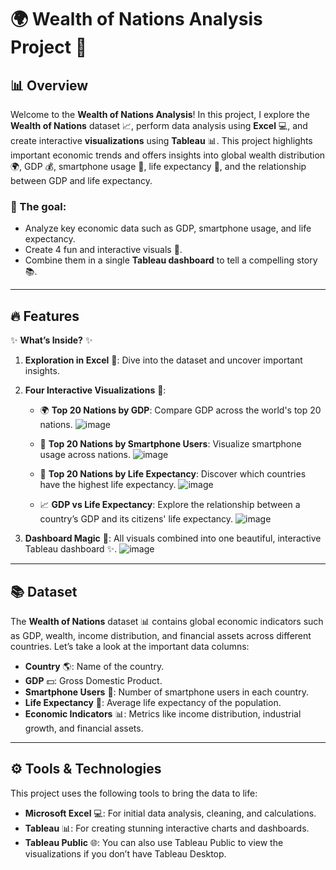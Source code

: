 # 🌍 Wealth of Nations Analysis Project 💸

## 📊 Overview

Welcome to the **Wealth of Nations Analysis**! In this project, I explore the **Wealth of Nations** dataset 📈, perform data analysis using **Excel** 💻, and create interactive **visualizations** using **Tableau** 📊. This project highlights important economic trends and offers insights into global wealth distribution 🌍, GDP 💰, smartphone usage 📱, life expectancy 🏥, and the relationship between GDP and life expectancy.

### 🎯 The goal:
- Analyze key economic data such as GDP, smartphone usage, and life expectancy.
- Create 4 fun and interactive visuals 🌟.
- Combine them in a single **Tableau dashboard** to tell a compelling story 📚.

---

## 🔥 Features

✨ **What’s Inside?** ✨

1. **Exploration in Excel** 🧐: Dive into the dataset and uncover important insights.

2. **Four Interactive Visualizations** 🎨:
    - 🌍 **Top 20 Nations by GDP**: Compare GDP across the world's top 20 nations.
![image](https://github.com/user-attachments/assets/26daa4bd-7680-49f4-9446-258d36ae303b)

    - 📱 **Top 20 Nations by Smartphone Users**: Visualize smartphone usage across nations. 
![image](https://github.com/user-attachments/assets/aabc5abe-2f29-4983-8ee1-bdea2ca22fd7)

    - 🏥 **Top 20 Nations by Life Expectancy**: Discover which countries have the highest life expectancy.
![image](https://github.com/user-attachments/assets/d20511f2-3970-4678-bf4c-5e9715191908)

    - 📈 **GDP vs Life Expectancy**: Explore the relationship between a country’s GDP and its citizens' life expectancy.
![image](https://github.com/user-attachments/assets/9fa9e69a-3279-4cbf-a926-7a476fbdce63)


3. **Dashboard Magic** 🧙: All visuals combined into one beautiful, interactive Tableau dashboard ✨.
![image](https://github.com/user-attachments/assets/75c5e17f-46ca-4c9e-a738-083c858c0750)


---

## 📚 Dataset

The **Wealth of Nations** dataset 📊 contains global economic indicators such as GDP, wealth, income distribution, and financial assets across different countries. Let’s take a look at the important data columns:

- **Country** 🌎: Name of the country.
- **GDP** 💵: Gross Domestic Product.
- **Smartphone Users** 📱: Number of smartphone users in each country.
- **Life Expectancy** 🏥: Average life expectancy of the population.
- **Economic Indicators** 📊: Metrics like income distribution, industrial growth, and financial assets.

---

## ⚙️ Tools & Technologies

This project uses the following tools to bring the data to life:

- **Microsoft Excel** 💻: For initial data analysis, cleaning, and calculations.
- **Tableau** 📊: For creating stunning interactive charts and dashboards.
- **Tableau Public** 🌐: You can also use Tableau Public to view the visualizations if you don’t have Tableau Desktop.


